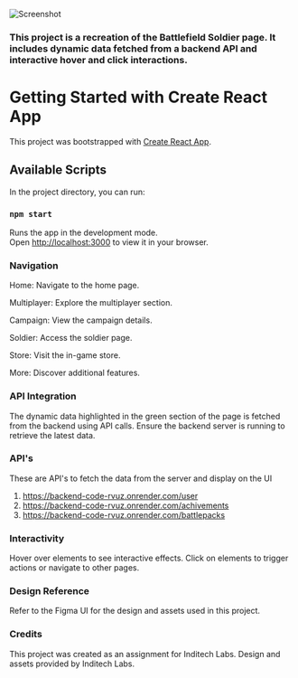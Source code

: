 ![Screenshot](https://github.com/JogiAshok87/Inditech_Assignment/assets/113456041/7f1f715c-abfd-4548-90e6-e3f6b1a0db36)

### This project is a recreation of the Battlefield Soldier page. It includes dynamic data fetched from a backend API and interactive hover and click interactions.


# Getting Started with Create React App

This project was bootstrapped with [Create React App](https://github.com/facebook/create-react-app).

## Available Scripts

In the project directory, you can run:

### `npm start`

Runs the app in the development mode.\
Open [http://localhost:3000](http://localhost:3000) to view it in your browser.

### Navigation
Home: Navigate to the home page.

Multiplayer: Explore the multiplayer section.

Campaign: View the campaign details.

Soldier: Access the soldier page.

Store: Visit the in-game store.

More: Discover additional features.

### API Integration
The dynamic data highlighted in the green section of the page is fetched from the backend using API calls.
Ensure the backend server is running to retrieve the latest data.

### API's

These are API's to fetch the data from the server and display on the UI
1) https://backend-code-rvuz.onrender.com/user
2) https://backend-code-rvuz.onrender.com/achivements
3) https://backend-code-rvuz.onrender.com/battlepacks

### Interactivity
Hover over elements to see interactive effects.
Click on elements to trigger actions or navigate to other pages.

### Design Reference
Refer to the Figma UI for the design and assets used in this project.

### Credits
This project was created as an assignment for Inditech Labs.
Design and assets provided by Inditech Labs.
